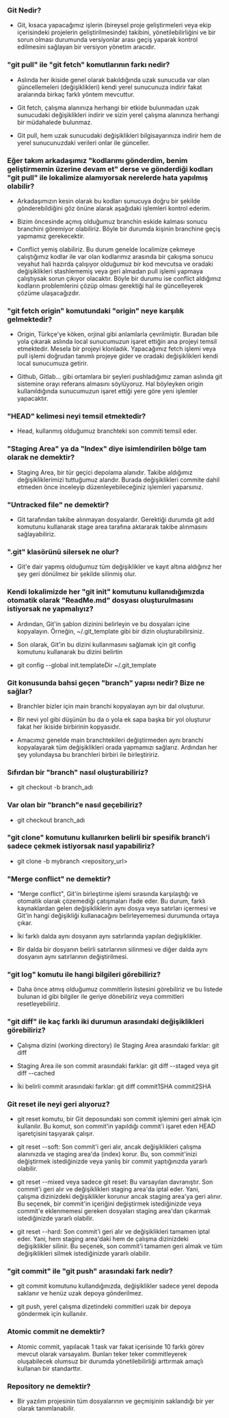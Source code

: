 ### Git Nedir?
- Git, kısaca yapacağımız işlerin (bireysel proje geliştirmeleri veya ekip içerisindeki projelerin geliştirilmesinde) takibini, yönetilebilirliğini ve bir sorun olması durumunda versiyonlar arası geçiş yaparak kontrol edilmesini sağlayan bir versiyon yönetim aracıdır.

### "git pull" ile "git fetch" komutlarının farkı nedir?
- Aslında her ikiside genel olarak bakıldığında uzak sunucuda var olan güncellemeleri (değişiklikleri) kendi yerel sunucunuza indirir fakat aralarında birkaç farklı yöntem mevcuttur.

- Git fetch, çalışma alanınıza herhangi bir etkide bulunmadan uzak sunucudaki değişiklikleri indirir ve sizin yerel çalışma alanınıza herhangi bir müdahalede bulunmaz.

- Git pull, hem uzak sunucudaki değişiklikleri bilgisayarınıza indirir hem de yerel sunucunuzdaki verileri onlar ile günceller.

### Eğer takım arkadaşımız "kodlarımı gönderdim, benim geliştirmemin üzerine devam et" derse ve gönderdiği kodları "git pull" ile lokalimize alamıyorsak nerelerde hata yapılmış olabilir?

- Arkadaşımızın kesin olarak bu kodları sunucuya doğru bir şekilde gönderebildiğini göz önüne alarak aşağıdaki işlemleri kontrol ederim.

- Bizim öncesinde açmış olduğumuz branchin eskide kalması sonucu branchini göremiyor olabiliriz. Böyle bir durumda kişinin branchine geçiş yapmamız gerekecektir.

- Conflict yemiş olabiliriz. Bu durum genelde localimize çekmeye çalıştığımız kodlar ile var olan kodlarımız arasında bir çakışma sonucu veyahut hali hazırda çalışıyor olduğumuz bir kod mevcutsa ve oradaki değişiklikleri stashlememiş veya geri almadan pull işlemi yapmaya çalıştıysak sorun çıkıyor olacaktır. Böyle bir durumu ise conflict aldığımız kodların problemlerini çözüp olması gerektiği hal ile güncelleyerek çözüme ulaşacağızdır.

### "git fetch origin" komutundaki "origin" neye karşılık gelmektedir?

- Origin, Türkçe'ye köken, orjinal gibi anlamlarla çevrilmiştir. Buradan bile yola çıkarak aslında local sunucumuzun işaret ettiğin ana projeyi temsil etmektedir. Mesela bir projeyi klonladık. Yapacağımız fetch işlemi veya pull işlemi doğrudan tanımlı projeye gider ve oradaki değişiklikleri kendi local sunucumuza getirir.

- Github, Gitlab... gibi ortamlara bir şeyleri pushladığımız zaman aslında git sistemine orayı referans almasını söylüyoruz. Hal böyleyken origin kullanıldığında sunucumuzun işaret ettiği yere göre yeni işlemler yapacaktır.

### "HEAD" kelimesi neyi temsil etmektedir?

- Head, kullanmış olduğumuz branchteki son commiti temsil eder.

### "Staging Area" ya da "Index" diye isimlendirilen bölge tam olarak ne demektir?

- Staging Area, bir tür geçici depolama alanıdır. Takibe aldığımız
değişikliklerimizi tuttuğumuz alandır. Burada değişiklikleri commite dahil etmeden önce inceleyip düzenleyebileceğiniz işlemleri yaparsınız.

### "Untracked file" ne demektir?

- Git tarafından takibe alınmayan dosyalardır. Gerektiği durumda git add komutunu kullanarak stage area tarafına aktararak takibe alınmasını sağlayabiliriz.

### ".git" klasörünü silersek ne olur?

- Git'e dair yapmış olduğumuz tüm değişiklikler ve kayıt altına aldığınız her şey geri dönülmez bir şekilde silinmiş olur.

### Kendi lokalimizde her "git init" komutunu kullanıdığımızda otomatik olarak "ReadMe.md" dosyası oluşturulmasını istiyorsak ne yapmalıyız?

- Ardından, Git'in şablon dizinini belirleyin ve bu dosyaları içine kopyalayın. Örneğin, ~/.git_template gibi bir dizin oluşturabilirsiniz.

- Son olarak, Git'in bu dizini kullanmasını sağlamak için git config komutunu kullanarak bu dizini belirtin

- git config --global init.templateDir ~/.git_template

### Git konusunda bahsi geçen "branch" yapısı nedir? Bize ne sağlar?

- Branchler bizler için main branchi kopyalayan ayrı bir dal oluşturur.

- Bir nevi yol gibi düşünün bu da o yola ek sapa başka bir yol oluşturur fakat her ikiside birbirinin kopyasıdır. 

- Amacımız genelde main branchtekileri değiştirmeden aynı branchi kopyalayarak tüm değişiklikleri orada yapmamızı sağlarız. Ardından her şey yolundaysa bu branchleri birbiri ile birleştiririz.

### Sıfırdan bir "branch" nasıl oluşturabiliriz?

- git checkout -b branch_adı

### Var olan bir "branch"e nasıl geçebiliriz?

- git checkout branch_adı

### "git clone" komutunu kullanırken belirli bir spesifik branch'i sadece çekmek istiyorsak nasıl yapabiliriz?

- git clone -b mybranch <repository_url>

### "Merge conflict" ne demektir?

- "Merge conflict", Git'in birleştirme işlemi sırasında karşılaştığı ve otomatik olarak çözemediği çatışmaları ifade eder. Bu durum, farklı kaynaklardan gelen değişikliklerin aynı dosya veya satırları içermesi ve Git'in hangi değişikliği kullanacağını belirleyememesi durumunda ortaya çıkar.

- İki farklı dalda aynı dosyanın aynı satırlarında yapılan değişiklikler.

- Bir dalda bir dosyanın belirli satırlarının silinmesi ve diğer dalda aynı dosyanın aynı satırlarının değiştirilmesi.

### "git log" komutu ile hangi bilgileri görebiliriz?

- Daha önce atmış olduğumuz commitlerin listesini görebiliriz ve bu listede bulunan id gibi bilgiler ile geriye dönebiliriz veya commitleri resetleyebiliriz.

### "git diff" ile kaç farklı iki durumun arasındaki değişiklikleri görebiliriz?

- Çalışma dizini (working directory) ile Staging Area arasındaki farklar: git diff

- Staging Area ile son commit arasındaki farklar: git diff --staged veya git diff --cached

- İki belirli commit arasındaki farklar: git diff commit1SHA commit2SHA

### Git reset ile neyi geri alıyoruz?

- git reset komutu, bir Git deposundaki son commit işlemini geri almak  için kullanılır. Bu komut, son commit'in yapıldığı commit'i işaret eden HEAD işaretçisini taşıyarak çalışır.

- git reset --soft: Son commit'i geri alır, ancak değişiklikleri çalışma alanınızda ve staging area'da (index) korur. Bu, son commit'inizi değiştirmek istediğinizde veya yanlış bir commit yaptığınızda yararlı olabilir.

- git reset --mixed veya sadece git reset: Bu varsayılan davranıştır. Son commit'i geri alır ve değişiklikleri staging area'da iptal eder. Yani, çalışma dizinizdeki değişiklikler korunur ancak staging area'ya geri alınır. Bu seçenek, bir commit'in içeriğini değiştirmek istediğinizde veya commit'e eklenmemesi gereken dosyaları staging area'dan çıkarmak istediğinizde yararlı olabilir.

- git reset --hard: Son commit'i geri alır ve değişiklikleri tamamen iptal eder. Yani, hem staging area'daki hem de çalışma dizinizdeki değişiklikler silinir. Bu seçenek, son commit'i tamamen geri almak ve tüm değişiklikleri silmek istediğinizde yararlı olabilir.

### "git commit" ile "git push" arasındaki fark nedir?

- git commit komutunu kullandığınızda, değişiklikler sadece yerel depoda saklanır ve henüz uzak depoya gönderilmez.

- git push, yerel çalışma dizetindeki commitleri uzak bir depoya göndermek için kullanılır.

### Atomic commit ne demektir?

- Atomic commit, yapılacak 1 task var fakat içerisinde 10 farklı görev mevcut olarak varsayalım. Bunları teker teker commitleyerek oluşabilecek olumsuz bir durumda yönetilebilirliği arttırmak amaçlı kullanan bir standarttır.

### Repository ne demektir?

- Bir yazılım projesinin tüm dosyalarının ve geçmişinin saklandığı bir yer olarak tanımlanabilir.